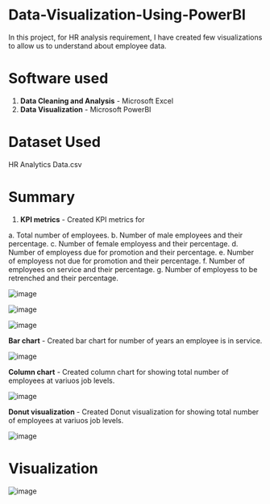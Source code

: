 # Data-Visualization-Using-PowerBI

In this project, for HR analysis requirement, I have created few visualizations to allow us to understand about employee data.


<h1>Software used </h1>

1. **Data Cleaning and Analysis** - Microsoft Excel
2. **Data Visualization** - Microsoft PowerBI


<h1> Dataset Used </h1>

   HR Analytics Data.csv
   
   
<h1>Summary</h1>

1. **KPI metrics** - Created KPI metrics for

a. Total number of employees.
b. Number of male employees and their percentage.
c. Number of female employess and their percentage.
d. Number of employess due for promotion and their percentage.
e. Number of employess not due for promotion and their percentage.
f. Number of employees on service and their percentage.
g. Number of employess to be retrenched and their percentage.

![image](https://user-images.githubusercontent.com/121084757/213405568-c6f4576f-9f1f-4e14-b5f7-5272b40086b5.png)

![image](https://user-images.githubusercontent.com/121084757/213405640-499c3d04-cdb2-47c4-8fab-47b76b3cc182.png)

![image](https://user-images.githubusercontent.com/121084757/213405685-3dcef07c-b4f3-45d8-ae38-7595857f604d.png)


**Bar chart** - Created bar chart for number of years an employee is in service.

![image](https://user-images.githubusercontent.com/121084757/213406736-82144525-6e3c-4ed4-bf92-f43005f74bbb.png)

**Column chart** - Created column chart for showing total number of employees at variuos job levels.

![image](https://user-images.githubusercontent.com/121084757/213407033-1c44e814-b95e-4258-a249-2ee35d6ad0dc.png)


**Donut visualization** - Created Donut visualization for showing total number of employees at variuos job levels.

![image](https://user-images.githubusercontent.com/121084757/213407181-92ce3cdb-87fd-4509-bcbb-5747506e8f23.png)













<h1> Visualization </h1>

![image](https://user-images.githubusercontent.com/121084757/213361532-0a32565e-3a8e-436c-a914-135f72caa72e.png)
